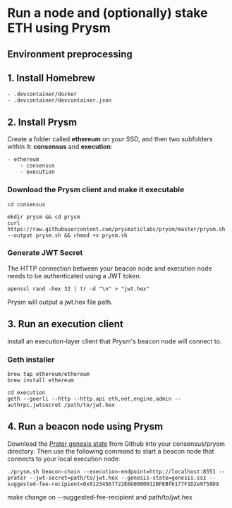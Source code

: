 # Run a node and (optionally) stake ETH using Prysm

## Environment preprocessing

## 1. Install Homebrew
    - .devcontainer/docker 
    - .devcontainer/devcontainer.json

## 2. Install Prysm

Create a folder called **ethereum** on your SSD, and then two subfolders within it: **consensus** and **execution**:
```
- ethereum
    - consensus
    - execution
```
### Download the Prysm client and make it executable
```
cd consensus
```
```
mkdir prysm && cd prysm
curl https://raw.githubusercontent.com/prysmaticlabs/prysm/master/prysm.sh --output prysm.sh && chmod +x prysm.sh
```


### Generate JWT Secret

The HTTP connection between your beacon node and execution node needs to be authenticated using a JWT token. 

```
openssl rand -hex 32 | tr -d "\n" > "jwt.hex"
```
Prysm will output a jwt.hex file path.


## 3. Run an execution client

install an execution-layer client that Prysm's beacon node will connect to.

### Geth installer

```
brew tap ethereum/ethereum
brew install ethereum
```

```
cd execution
geth --goerli --http --http.api eth,net,engine,admin --authrpc.jwtsecret /path/to/jwt.hex 
```


## 4. Run a beacon node using Prysm
Download the [Prater genesis state](https://github.com/eth-clients/eth2-networks/raw/master/shared/prater/genesis.ssz) from Github into your consensus/prysm directory. Then use the following command to start a beacon node that connects to your local execution node:

```
./prysm.sh beacon-chain --execution-endpoint=http://localhost:8551 --prater --jwt-secret=path/to/jwt.hex --genesis-state=genesis.ssz --suggested-fee-recipient=0x01234567722E6b0000012BFEBf6177F1D2e9758D9
```

make change on --suggested-fee-recipient and path/to/jwt.hex
